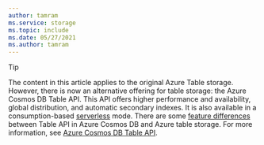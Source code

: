 ```yaml
---
author: tamram
ms.service: storage
ms.topic: include
ms.date: 05/27/2021
ms.author: tamram
---
```


> [!TIP]
> The content in this article applies to the original Azure Table storage. However, there is now an alternative offering for table storage: the Azure Cosmos DB Table API. This API offers higher performance and availability, global distribution, and automatic secondary indexes. It is also available in a consumption-based [serverless](../articles/cosmos-db/serverless.md) mode. There are some [feature differences](/azure/cosmos-db/table-storage-how-to-use-java
) between Table API in Azure Cosmos DB and Azure table storage. For more information, see [Azure Cosmos DB Table API](../articles/cosmos-db/table-introduction.md).
